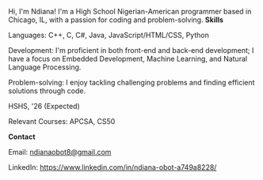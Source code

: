
Hi, I'm Ndiana!
I'm a High School Nigerian-American programmer based in Chicago, IL, with a passion for coding and problem-solving.
**Skills**

Languages: C++, C, C#, Java, JavaScript/HTML/CSS, Python

Development: I'm proficient in both front-end and back-end development; I have a focus on Embedded Development, Machine Learning, and Natural Language Processing.

Problem-solving: I enjoy tackling challenging problems and finding efficient solutions through code.

HSHS, '26 (Expected)

Relevant Courses: APCSA, CS50

**Contact**

Email: ndianaobot8@gmail.com

LinkedIn: https://www.linkedin.com/in/ndiana-obot-a749a8228/

[comment]: ![Codewars](https://www.codewars.com/users/oofidc/badges/large)
